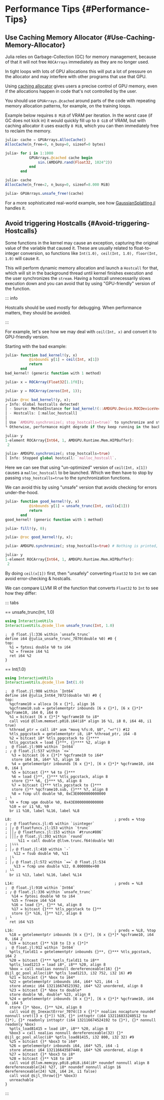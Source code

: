 


# Performance Tips {#Performance-Tips}

## Use Caching Memory Allocator {#Use-Caching-Memory-Allocator}

Julia relies on Garbage-Collection (GC) for memory management, because of that it will not free `ROCArrays` immediately as they are no longer used.

In tight loops with lots of GPU allocations this will put a lot of pressure on the allocator and may interfere with other programs that use that GPU.

Using [caching allocator](https://juliagpu.github.io/GPUArrays.jl/dev/interface/#Caching-Allocator) gives users a precise control of GPU memory, even if the allocations happen in code that&#39;s not controlled by the user.

You should use `GPUArrays.@cached` around parts of the code with repeating memory allocation patterns, for example, on the training loops.

Example below requires `8 MiB` of VRAM per iteration. In the worst case (if GC does not kick in) it would quickly fill up to `8 GiB` of VRAM, but with caching allocator it uses exactly `8 MiB`, which you can then immediately free to reclaim the memory.

```julia
julia> cache = GPUArrays.AllocCache()
AllocCache(n_free=0, n_busy=0, sizeof=0 bytes)

julia> for i in 1:1000
           GPUArrays.@cached cache begin
               sin.(AMDGPU.rand(Float32, 1024^2))
           end
       end

julia> cache
AllocCache(n_free=2, n_busy=0, sizeof=8.000 MiB)

julia> GPUArrays.unsafe_free!(cache)
```


For a more sophisticated real-world example, see how [GaussianSplatting.jl](https://github.com/JuliaNeuralGraphics/GaussianSplatting.jl/blob/e4ef1324c187371e336bef875b053023afe7fb2c/src/training.jl#L183) handles it.

## Avoid triggering Hostcalls {#Avoid-triggering-Hostcalls}

Some functions in the kernel may cause an exception, capturing the original value of the variable that caused it. These are usually related to float-to-integer conversion, so functions like `Int(1.0), ceil(Int, 1.0), floor(Int, 1.0)` will cause it.

This will perform dynamic memory allocation and launch a `Hostcall` for that, which will sit in the background thread until kernel finishes execution and the user synchronizes the `stream`. Having a hostcall unnecessarily slows execution down and you can avoid that by using &quot;GPU-friendly&quot; version of the function.

::: info

Hostcalls should be used mostly for debugging. When performance matters, they should be avoided.

:::

For example, let&#39;s see how we may deal with `ceil(Int, x)` and convert it to GPU-friendly version.

Starting with the bad example:

```julia
julia> function bad_kernel!(y, x)
           @inbounds y[1] = ceil(Int, x[1])
           return
       end
bad_kernel! (generic function with 1 method)

julia> x = ROCArray(Float32[1.1f0]);

julia> y = ROCArray(zeros(Int, 1));

julia> @roc bad_kernel!(y, x);
┌ Info: Global hostcalls detected!
│ - Source: MethodInstance for bad_kernel!(::AMDGPU.Device.ROCDeviceVector{Int64, 1}, ::AMDGPU.Device.ROCDeviceVector{Float32, 1})
│ - Hostcalls: [:malloc_hostcall]
│
│ Use `AMDGPU.synchronize(; stop_hostcalls=true)` to synchronize and stop them.
└ Otherwise, performance might degrade if they keep running in the background.

julia> y
1-element ROCArray{Int64, 1, AMDGPU.Runtime.Mem.HIPBuffer}:
 2

julia> AMDGPU.synchronize(; stop_hostcalls=true)
[ Info: Stopped global hostcall: `malloc_hostcall`.
```


Here we can see that using &quot;un-optimized&quot; version of `ceil(Int, x[1])` causes a `malloc_hostcall` to be launched. Which we then have to stop by passing `stop_hostcalls=true` to the synchronization functions.

We can avoid this by using &quot;unsafe&quot; version that avoids checking for errors under-the-hood.

```julia
julia> function good_kernel!(y, x)
           @inbounds y[1] = unsafe_trunc(Int, ceil(x[1]))
           return
       end
good_kernel! (generic function with 1 method)

julia> fill!(y, 0);

julia> @roc good_kernel!(y, x);

julia> AMDGPU.synchronize(; stop_hostcalls=true) # Nothing is printed, so no hostcall was launched & stopped.

julia> y
1-element ROCArray{Int64, 1, AMDGPU.Runtime.Mem.HIPBuffer}:
 2
```


By doing `ceil(x[1])` first, then &quot;unsafely&quot; converting `Float32` to `Int` we can avoid error-checking &amp; hostcalls.

We can compare LLVM IR of the function that converts `Float32` to `Int` to see how they differ:

::: tabs

== unsafe_trunc(Int, 1.0)

```julia
using InteractiveUtils
InteractiveUtils.@code_llvm unsafe_trunc(Int, 1.0)
```


```
;  @ float.jl:336 within `unsafe_trunc`
define i64 @julia_unsafe_trunc_7070(double %0) #0 {
top:
  %1 = fptosi double %0 to i64
  %2 = freeze i64 %1
  ret i64 %2
}
```


== Int(1.0)

```julia
using InteractiveUtils
InteractiveUtils.@code_llvm Int(1.0)
```


```
;  @ float.jl:908 within `Int64`
define i64 @julia_Int64_7072(double %0) #0 {
top:
  %gcframe10 = alloca [6 x {}*], align 16
  %gcframe10.sub = getelementptr inbounds [6 x {}*], [6 x {}*]* %gcframe10, i64 0, i64 0
  %1 = bitcast [6 x {}*]* %gcframe10 to i8*
  call void @llvm.memset.p0i8.i64(i8* align 16 %1, i8 0, i64 48, i1 true)
  %thread_ptr = call i8* asm "movq %fs:0, $0", "=r"() #12
  %tls_ppgcstack = getelementptr i8, i8* %thread_ptr, i64 -8
  %2 = bitcast i8* %tls_ppgcstack to {}****
  %tls_pgcstack = load {}***, {}**** %2, align 8
;  @ float.jl:909 within `Int64`
; ┌ @ float.jl:537 within `<=`
   %3 = bitcast [6 x {}*]* %gcframe10 to i64*
   store i64 16, i64* %3, align 16
   %4 = getelementptr inbounds [6 x {}*], [6 x {}*]* %gcframe10, i64 0, i64 1
   %5 = bitcast {}** %4 to {}***
   %6 = load {}**, {}*** %tls_pgcstack, align 8
   store {}** %6, {}*** %5, align 8
   %7 = bitcast {}*** %tls_pgcstack to {}***
   store {}** %gcframe10.sub, {}*** %7, align 8
   %8 = fcmp ult double %0, 0xC3E0000000000000
; └
  %9 = fcmp uge double %0, 0x43E0000000000000
  %10 = or i1 %8, %9
  br i1 %10, label %L16, label %L8

L8:                                               ; preds = %top
; ┌ @ floatfuncs.jl:45 within `isinteger`
; │┌ @ floatfuncs.jl:153 within `trunc`
; ││┌ @ floatfuncs.jl:153 within `#trunc#806`
; │││┌ @ float.jl:393 within `round`
      %11 = call double @llvm.trunc.f64(double %0)
; │└└└
; │┌ @ float.jl:410 within `-`
    %12 = fsub double %0, %11
; │└
; │┌ @ float.jl:572 within `==` @ float.jl:534
    %13 = fcmp une double %12, 0.000000e+00
; └└
  br i1 %13, label %L16, label %L14

L14:                                              ; preds = %L8
;  @ float.jl:910 within `Int64`
; ┌ @ float.jl:336 within `unsafe_trunc`
   %14 = fptosi double %0 to i64
   %15 = freeze i64 %14
   %16 = load {}*, {}** %4, align 8
   %17 = bitcast {}*** %tls_pgcstack to {}**
   store {}* %16, {}** %17, align 8
; └
  ret i64 %15

L16:                                              ; preds = %L8, %top
  %18 = getelementptr inbounds [6 x {}*], [6 x {}*]* %gcframe10, i64 0, i64 2
  %19 = bitcast {}** %18 to [3 x {}*]*
;  @ float.jl:912 within `Int64`
  %ptls_field11 = getelementptr inbounds {}**, {}*** %tls_pgcstack, i64 2
  %20 = bitcast {}*** %ptls_field11 to i8**
  %ptls_load1213 = load i8*, i8** %20, align 8
  %box = call noalias nonnull dereferenceable(16) {}* @ijl_gc_pool_alloc(i8* %ptls_load1213, i32 752, i32 16) #9
  %21 = bitcast {}* %box to i64*
  %22 = getelementptr inbounds i64, i64* %21, i64 -1
  store atomic i64 132116674523392, i64* %22 unordered, align 8
  %23 = bitcast {}* %box to double*
  store double %0, double* %23, align 8
  %24 = getelementptr inbounds [6 x {}*], [6 x {}*]* %gcframe10, i64 0, i64 5
  store {}* %box, {}** %24, align 8
  call void @j_InexactError_7074([3 x {}*]* noalias nocapture noundef nonnull sret([3 x {}*]) %19, {}* inttoptr (i64 132116833240512 to {}*), {}* readonly inttoptr (i64 132116674524192 to {}*), {}* nonnull readonly %box)
  %ptls_load81415 = load i8*, i8** %20, align 8
  %box3 = call noalias nonnull dereferenceable(32) {}* @ijl_gc_pool_alloc(i8* %ptls_load81415, i32 800, i32 32) #9
  %25 = bitcast {}* %box3 to i64*
  %26 = getelementptr inbounds i64, i64* %25, i64 -1
  store atomic i64 132116643587440, i64* %26 unordered, align 8
  %27 = bitcast {}* %box3 to i8*
  %28 = bitcast {}** %18 to i8*
  call void @llvm.memcpy.p0i8.p0i8.i64(i8* noundef nonnull align 8 dereferenceable(24) %27, i8* noundef nonnull align 16 dereferenceable(24) %28, i64 24, i1 false)
  call void @ijl_throw({}* %box3)
  unreachable
}
```


:::
